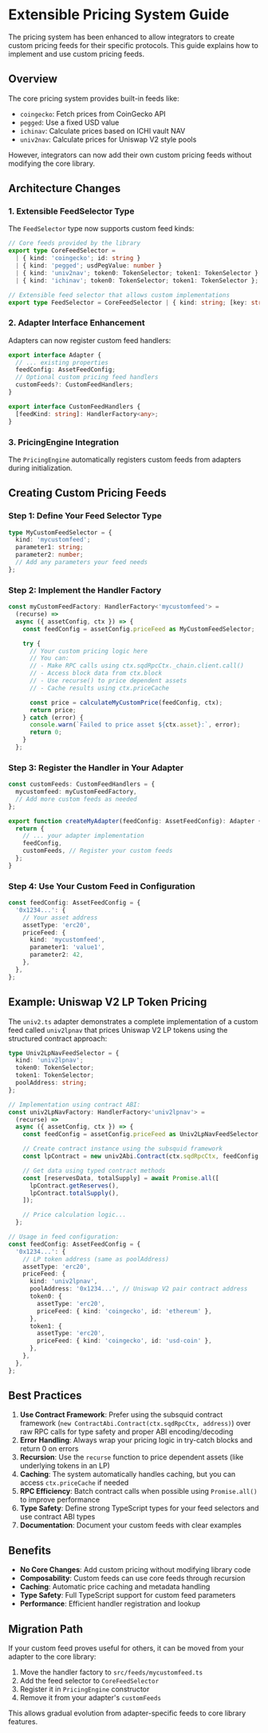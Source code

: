 # Extensible Pricing System Guide

The pricing system has been enhanced to allow integrators to create custom pricing feeds for their specific protocols. This guide explains how to implement and use custom pricing feeds.

## Overview

The core pricing system provides built-in feeds like:

- `coingecko`: Fetch prices from CoinGecko API
- `pegged`: Use a fixed USD value
- `ichinav`: Calculate prices based on ICHI vault NAV
- `univ2nav`: Calculate prices for Uniswap V2 style pools

However, integrators can now add their own custom pricing feeds without modifying the core library.

## Architecture Changes

### 1. Extensible FeedSelector Type

The `FeedSelector` type now supports custom feed kinds:

```typescript
// Core feeds provided by the library
export type CoreFeedSelector =
  | { kind: 'coingecko'; id: string }
  | { kind: 'pegged'; usdPegValue: number }
  | { kind: 'univ2nav'; token0: TokenSelector; token1: TokenSelector }
  | { kind: 'ichinav'; token0: TokenSelector; token1: TokenSelector };

// Extensible feed selector that allows custom implementations
export type FeedSelector = CoreFeedSelector | { kind: string; [key: string]: any };
```

### 2. Adapter Interface Enhancement

Adapters can now register custom feed handlers:

```typescript
export interface Adapter {
  // ... existing properties
  feedConfig: AssetFeedConfig;
  // Optional custom pricing feed handlers
  customFeeds?: CustomFeedHandlers;
}

export interface CustomFeedHandlers {
  [feedKind: string]: HandlerFactory<any>;
}
```

### 3. PricingEngine Integration

The `PricingEngine` automatically registers custom feeds from adapters during initialization.

## Creating Custom Pricing Feeds

### Step 1: Define Your Feed Selector Type

```typescript
type MyCustomFeedSelector = {
  kind: 'mycustomfeed';
  parameter1: string;
  parameter2: number;
  // Add any parameters your feed needs
};
```

### Step 2: Implement the Handler Factory

```typescript
const myCustomFeedFactory: HandlerFactory<'mycustomfeed'> =
  (recurse) =>
  async ({ assetConfig, ctx }) => {
    const feedConfig = assetConfig.priceFeed as MyCustomFeedSelector;

    try {
      // Your custom pricing logic here
      // You can:
      // - Make RPC calls using ctx.sqdRpcCtx._chain.client.call()
      // - Access block data from ctx.block
      // - Use recurse() to price dependent assets
      // - Cache results using ctx.priceCache

      const price = calculateMyCustomPrice(feedConfig, ctx);
      return price;
    } catch (error) {
      console.warn(`Failed to price asset ${ctx.asset}:`, error);
      return 0;
    }
  };
```

### Step 3: Register the Handler in Your Adapter

```typescript
const customFeeds: CustomFeedHandlers = {
  mycustomfeed: myCustomFeedFactory,
  // Add more custom feeds as needed
};

export function createMyAdapter(feedConfig: AssetFeedConfig): Adapter {
  return {
    // ... your adapter implementation
    feedConfig,
    customFeeds, // Register your custom feeds
  };
}
```

### Step 4: Use Your Custom Feed in Configuration

```typescript
const feedConfig: AssetFeedConfig = {
  '0x1234...': {
    // Your asset address
    assetType: 'erc20',
    priceFeed: {
      kind: 'mycustomfeed',
      parameter1: 'value1',
      parameter2: 42,
    },
  },
};
```

## Example: Uniswap V2 LP Token Pricing

The `univ2.ts` adapter demonstrates a complete implementation of a custom feed called `univ2lpnav` that prices Uniswap V2 LP tokens using the structured contract approach:

```typescript
type Univ2LpNavFeedSelector = {
  kind: 'univ2lpnav';
  token0: TokenSelector;
  token1: TokenSelector;
  poolAddress: string;
};

// Implementation using contract ABI:
const univ2LpNavFactory: HandlerFactory<'univ2lpnav'> =
  (recurse) =>
  async ({ assetConfig, ctx }) => {
    const feedConfig = assetConfig.priceFeed as Univ2LpNavFeedSelector;

    // Create contract instance using the subsquid framework
    const lpContract = new univ2Abi.Contract(ctx.sqdRpcCtx, feedConfig.poolAddress);

    // Get data using typed contract methods
    const [reservesData, totalSupply] = await Promise.all([
      lpContract.getReserves(),
      lpContract.totalSupply(),
    ]);

    // Price calculation logic...
  };

// Usage in feed configuration:
const feedConfig: AssetFeedConfig = {
  '0x1234...': {
    // LP token address (same as poolAddress)
    assetType: 'erc20',
    priceFeed: {
      kind: 'univ2lpnav',
      poolAddress: '0x1234...', // Uniswap V2 pair contract address
      token0: {
        assetType: 'erc20',
        priceFeed: { kind: 'coingecko', id: 'ethereum' },
      },
      token1: {
        assetType: 'erc20',
        priceFeed: { kind: 'coingecko', id: 'usd-coin' },
      },
    },
  },
};
```

## Best Practices

1. **Use Contract Framework**: Prefer using the subsquid contract framework (`new ContractAbi.Contract(ctx.sqdRpcCtx, address)`) over raw RPC calls for type safety and proper ABI encoding/decoding
2. **Error Handling**: Always wrap your pricing logic in try-catch blocks and return 0 on errors
3. **Recursion**: Use the `recurse` function to price dependent assets (like underlying tokens in an LP)
4. **Caching**: The system automatically handles caching, but you can access `ctx.priceCache` if needed
5. **RPC Efficiency**: Batch contract calls when possible using `Promise.all()` to improve performance
6. **Type Safety**: Define strong TypeScript types for your feed selectors and use contract ABI types
7. **Documentation**: Document your custom feeds with clear examples

## Benefits

- **No Core Changes**: Add custom pricing without modifying library code
- **Composability**: Custom feeds can use core feeds through recursion
- **Caching**: Automatic price caching and metadata handling
- **Type Safety**: Full TypeScript support for custom feed parameters
- **Performance**: Efficient handler registration and lookup

## Migration Path

If your custom feed proves useful for others, it can be moved from your adapter to the core library:

1. Move the handler factory to `src/feeds/mycustomfeed.ts`
2. Add the feed selector to `CoreFeedSelector`
3. Register it in `PricingEngine` constructor
4. Remove it from your adapter's `customFeeds`

This allows gradual evolution from adapter-specific feeds to core library features.
